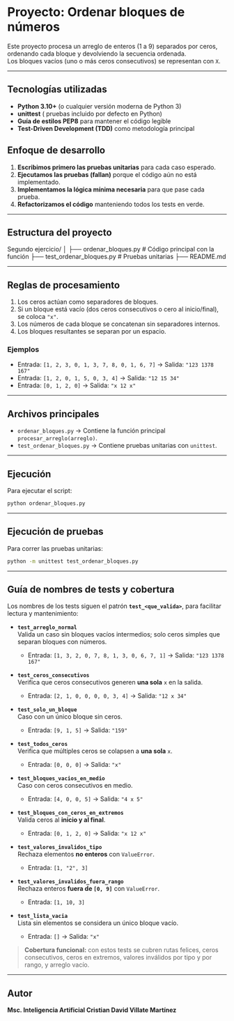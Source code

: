 # Proyecto: Ordenar bloques de números 

Este proyecto procesa un arreglo de enteros (1 a 9) separados por ceros,
ordenando cada bloque y devolviendo la secuencia ordenada.  
Los bloques vacíos (uno o más ceros consecutivos) se representan con `X`.

---

## Tecnologías utilizadas
- **Python 3.10+** (o cualquier versión moderna de Python 3)
- **unittest** ( pruebas incluido por defecto en Python)
- **Guía de estilos PEP8** para mantener el código legible
- **Test-Driven Development (TDD)** como metodología principal

## Enfoque de desarrollo
1. **Escribimos primero las pruebas unitarias** para cada caso esperado.
2. **Ejecutamos las pruebas (fallan)** porque el código aún no está implementado.
3. **Implementamos la lógica mínima necesaria** para que pase cada prueba.
4. **Refactorizamos el código** manteniendo todos los tests en verde.

---

## Estructura del proyecto

Segundo ejercicio/
│
├── ordenar_bloques.py       # Código principal con la función
├── test_ordenar_bloques.py  # Pruebas unitarias
├── README.md

---

## Reglas de procesamiento
1. Los ceros actúan como separadores de bloques.
2. Si un bloque está vacío (dos ceros consecutivos o cero al inicio/final), se coloca `"x"`.
3. Los números de cada bloque se concatenan sin separadores internos.
4. Los bloques resultantes se separan por un espacio.

### Ejemplos
- Entrada: `[1, 2, 3, 0, 1, 3, 7, 8, 0, 1, 6, 7]` → Salida: `"123 1378 167"`  
- Entrada: `[1, 2, 0, 1, 5, 0, 3, 4]` → Salida: `"12 15 34"`  
- Entrada: `[0, 1, 2, 0]` → Salida: `"x 12 x"`  

---

## Archivos principales
- `ordenar_bloques.py` → Contiene la función principal `procesar_arreglo(arreglo)`.
- `test_ordenar_bloques.py` → Contiene pruebas unitarias con `unittest`.

---

## Ejecución
Para ejecutar el script:
```bash
python ordenar_bloques.py
```

---

## Ejecución de pruebas
Para correr las pruebas unitarias:
```bash
python -m unittest test_ordenar_bloques.py
```

---

## Guía de nombres de tests y cobertura

Los nombres de los tests siguen el patrón **`test_<que_valida>`**, para facilitar lectura y mantenimiento:

- **`test_arreglo_normal`**  
  Valida un caso sin bloques vacíos intermedios; solo ceros simples que separan bloques con números.  
  - Entrada: `[1, 3, 2, 0, 7, 8, 1, 3, 0, 6, 7, 1]` → Salida: `"123 1378 167"`

- **`test_ceros_consecutivos`**  
  Verifica que ceros consecutivos generen **una sola** `x` en la salida.  
  - Entrada: `[2, 1, 0, 0, 0, 0, 3, 4]` → Salida: `"12 x 34"`

- **`test_solo_un_bloque`**  
  Caso con un único bloque sin ceros.  
  - Entrada: `[9, 1, 5]` → Salida: `"159"`

- **`test_todos_ceros`**  
  Verifica que múltiples ceros se colapsen a **una sola** `x`.  
  - Entrada: `[0, 0, 0]` → Salida: `"x"`

- **`test_bloques_vacios_en_medio`**  
  Caso con ceros consecutivos en medio.  
  - Entrada: `[4, 0, 0, 5]` → Salida: `"4 x 5"`

- **`test_bloques_con_ceros_en_extremos`**  
  Valida ceros al **inicio y al final**.  
  - Entrada: `[0, 1, 2, 0]` → Salida: `"x 12 x"`

- **`test_valores_invalidos_tipo`**  
  Rechaza elementos **no enteros** con `ValueError`.  
  - Entrada: `[1, "2", 3]`

- **`test_valores_invalidos_fuera_rango`**  
  Rechaza enteros **fuera de `[0, 9]`** con `ValueError`.  
  - Entrada: `[1, 10, 3]`

- **`test_lista_vacia`**  
  Lista sin elementos se considera un único bloque vacío.  
  - Entrada: `[]` → Salida: `"x"`

> **Cobertura funcional:** con estos tests se cubren rutas felices, ceros consecutivos, ceros en extremos, valores inválidos por tipo y por rango, y arreglo vacío.

---

## Autor
**Msc. Inteligencia Artificial Cristian David Villate Martínez**
